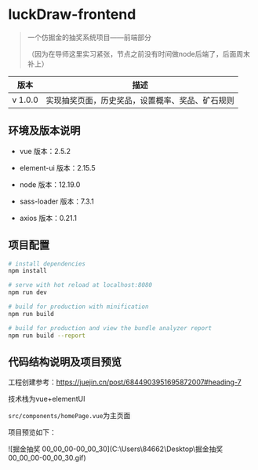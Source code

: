 # luckDraw-frontend

> 一个仿掘金的抽奖系统项目——前端部分
>
> （因为在导师这里实习紧张，节点之前没有时间做node后端了，后面周末补上）

| 版本    | 描述                                             |
| ------- | ------------------------------------------------ |
| v 1.0.0 | 实现抽奖页面，历史奖品，设置概率、奖品、矿石规则 |



## 环境及版本说明

* vue 版本：2.5.2

* element-ui 版本：2.15.5
* node 版本：12.19.0
* sass-loader 版本：7.3.1
* axios 版本：0.21.1

## 项目配置

``` bash
# install dependencies
npm install

# serve with hot reload at localhost:8080
npm run dev

# build for production with minification
npm run build

# build for production and view the bundle analyzer report
npm run build --report
```

## 代码结构说明及项目预览

工程创建参考：https://juejin.cn/post/6844903951695872007#heading-7

技术栈为vue+elementUI

`src/components/homePage.vue`为主页面

项目预览如下：

![掘金抽奖 00_00_00-00_00_30](C:\Users\84662\Desktop\掘金抽奖 00_00_00-00_00_30.gif)